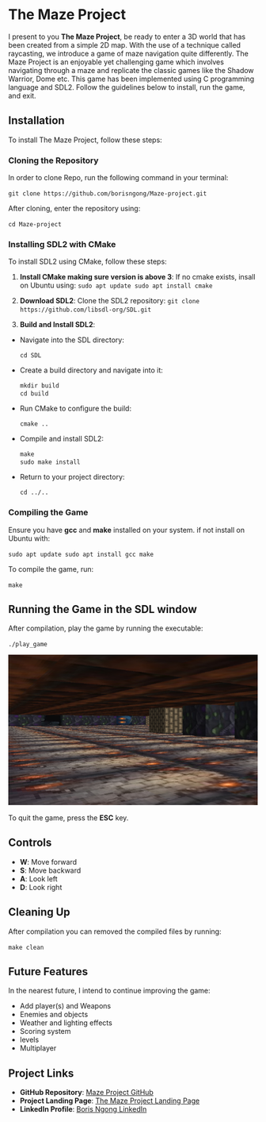 # The Maze Project

I present to you **The Maze Project**, be ready to enter a 3D world that has been created from a simple 2D map. With the use of a technique called raycasting, we introduce a game of maze navigation quite differently. The Maze Project is an enjoyable yet challenging game which involves navigating through a maze and replicate the classic games like the Shadow Warrior, Dome etc. This game has been implemented using C programming language and SDL2.
Follow the guidelines below to install, run the game, and exit.

## Installation

To install The Maze Project, follow these steps:

### Cloning the Repository

In order to clone Repo, run the following command in your terminal:

`git clone https://github.com/borisngong/Maze-project.git`

After cloning, enter the repository using:

`cd Maze-project`

### Installing SDL2 with CMake

To install SDL2 using CMake, follow these steps:

1. **Install CMake making sure version is above 3**: If no cmake exists, insall on Ubuntu using:
   `sudo apt update sudo apt install cmake`

2. **Download SDL2**: Clone the SDL2 repository:
   `git clone https://github.com/libsdl-org/SDL.git`

3. **Build and Install SDL2**:

- Navigate into the SDL directory:

  ```
  cd SDL
  ```

- Create a build directory and navigate into it:

  ```
  mkdir build
  cd build
  ```

- Run CMake to configure the build:

  ```
  cmake ..
  ```

- Compile and install SDL2:

  ```
  make
  sudo make install
  ```

- Return to your project directory:

  ```
  cd ../..
  ```

### Compiling the Game

Ensure you have **gcc** and **make** installed on your system. if not install on Ubuntu with:

`sudo apt update sudo apt install gcc make`

To compile the game, run:

`make`

## Running the Game in the SDL window

After compilation, play the game by running the executable:

`./play_game`

![Preview Image](visuals/textures/used-pic.png)

To quit the game, press the **ESC** key.

## Controls

- **W**: Move forward
- **S**: Move backward
- **A**: Look left
- **D**: Look right

## Cleaning Up

After compilation you can removed the compiled files by running:

`make clean`

## Future Features

In the nearest future, I intend to continue improving the game:

- Add player(s) and Weapons
- Enemies and objects
- Weather and lighting effects
- Scoring system
- levels
- Multiplayer

## Project Links

- **GitHub Repository**: [Maze Project GitHub](https://github.com/borisngong/Maze-project)
- **Project Landing Page**: [The Maze Project Landing Page](http://borisngong.github.io/Maze-project/)
- **LinkedIn Profile**: [Boris Ngong LinkedIn](https://www.linkedin.com/in/ngong-boris-kukwah-34063821a/)
